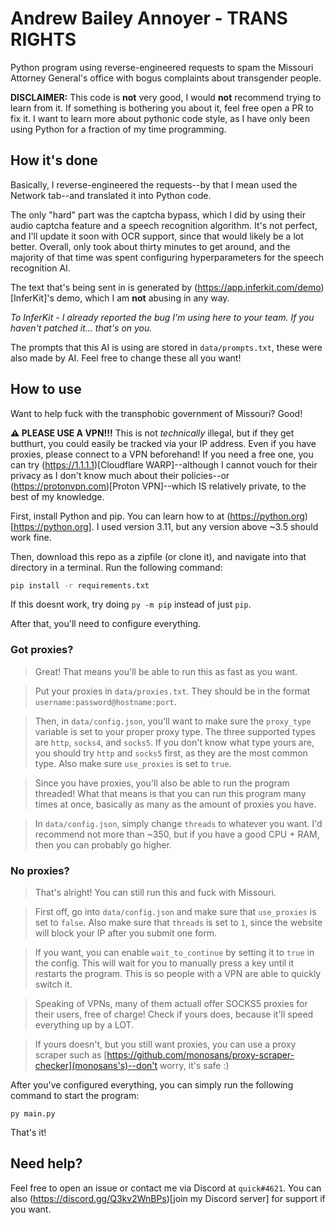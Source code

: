 # Andrew Bailey Annoyer - TRANS RIGHTS
Python program using reverse-engineered requests to spam the Missouri Attorney General's office with bogus complaints about transgender people.

**DISCLAIMER:** This code is __not__ very good, I would __not__ recommend trying to learn from it. If something is bothering you about it, feel free open a PR to fix it. I want to learn more about pythonic code style, as I have only been using Python for a fraction of my time programming.

## How it's done
Basically, I reverse-engineered the requests--by that I mean used the Network tab--and translated it into Python code.

The only "hard" part was the captcha bypass, which I did by using their audio captcha feature and a speech recognition algorithm. It's not perfect, and I'll update it soon with OCR support, since that would likely be a lot better. Overall, only took about thirty minutes to get around, and the majority of that time was spent configuring hyperparameters for the speech recognition AI.

The text that's being sent in is generated by (https://app.inferkit.com/demo)[InferKit]'s demo, which I am __not__ abusing in any way.

*To InferKit - I already reported the bug I'm using here to your team. If you haven't patched it... that's on you.*

The prompts that this AI is using are stored in `data/prompts.txt`, these were also made by AI. Feel free to change these all you want!

## How to use
Want to help fuck with the transphobic government of Missouri? Good!

**⚠️ PLEASE USE A VPN!!!** This is not *technically* illegal, but if they get butthurt, you could easily be tracked via your IP address. Even if you have proxies, please connect to a VPN beforehand! If you need a free one, you can try (https://1.1.1.1)[Cloudflare WARP]--although I cannot vouch for their privacy as I don't know much about their policies--or (https://protonvpn.com)[Proton VPN]--which IS relatively private, to the best of my knowledge.

First, install Python and pip. You can learn how to at (https://python.org)[https://python.org]. I used version 3.11, but any version above ~3.5 should work fine.

Then, download this repo as a zipfile (or clone it), and navigate into that directory in a terminal. Run the following command:
```bash
pip install -r requirements.txt
```
If this doesnt work, try doing `py -m pip` instead of just `pip`.

After that, you'll need to configure everything.

### Got proxies?
> Great! That means you'll be able to run this as fast as you want.

> Put your proxies in `data/proxies.txt`. They should be in the format `username:password@hostname:port`.

> Then, in `data/config.json`, you'll want to make sure the `proxy_type` variable is set to your proper proxy type. The three supported types are `http`, `socks4`, and `socks5`. If you don't know what type yours are, you should try `http` and `socks5` first, as they are the most common type. Also make sure `use_proxies` is set to `true`.

> Since you have proxies, you'll also be able to run the program threaded! What that means is that you can run this program many times at once, basically as many as the amount of proxies you have.

> In `data/config.json`, simply change `threads` to whatever you want. I'd recommend not more than ~350, but if you have a good CPU + RAM, then you can probably go higher.

### No proxies?
> That's alright! You can still run this and fuck with Missouri.

> First off, go into `data/config.json` and make sure that `use_proxies` is set to `false`. Also make sure that `threads` is set to `1`, since the website will block your IP after you submit one form.

> If you want, you can enable `wait_to_continue` by setting it to `true` in the config. This will wait for you to manually press a key until it restarts the program. This is so people with a VPN are able to quickly switch it.

> Speaking of VPNs, many of them actuall offer SOCKS5 proxies for their users, free of charge! Check if yours does, because it'll speed everything up by a LOT.

> If yours doesn't, but you still want proxies, you can use a proxy scraper such as [https://github.com/monosans/proxy-scraper-checker](monosans's)--don't worry, it's safe :)

After you've configured everything, you can simply run the following command to start the program:
```
py main.py
```

That's it!

## Need help?
Feel free to open an issue or contact me via Discord at `quick#4621`. You can also (https://discord.gg/Q3kv2WnBPs)[join my Discord server] for support if you want.
